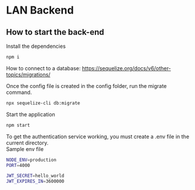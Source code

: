 # LAN Backend

## How to start the back-end

Install the dependencies

```bash
npm i
```

How to connect to a database: https://sequelize.org/docs/v6/other-topics/migrations/

Once the config file is created in the config folder, run the migrate command.

```bash
npx sequelize-cli db:migrate
```

Start the application

```bash
npm start
```

To get the authentication service working, you must create a .env file in the current directory.  
Sample env file

```bash
NODE_ENV=production
PORT=4000

JWT_SECRET=hello_world
JWT_EXPIRES_IN=3600000
```
